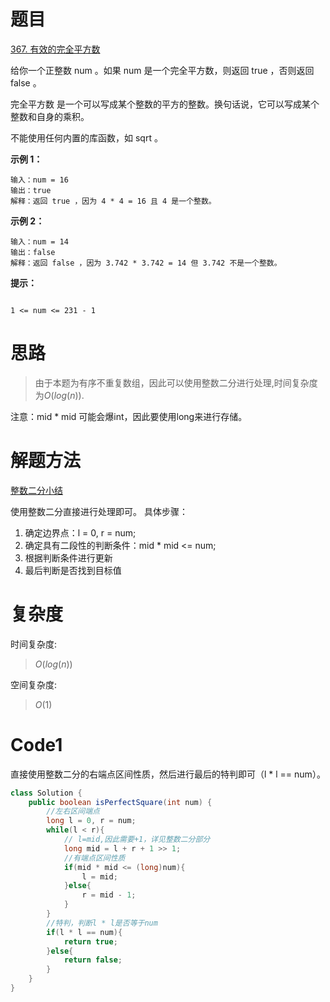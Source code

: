 # 题目
[367. 有效的完全平方数](https://leetcode.cn/problems/valid-perfect-square/description/)

给你一个正整数 num 。如果 num 是一个完全平方数，则返回 true ，否则返回 false 。

完全平方数 是一个可以写成某个整数的平方的整数。换句话说，它可以写成某个整数和自身的乘积。

不能使用任何内置的库函数，如  sqrt 。

**示例 1：**

``` 
输入：num = 16
输出：true
解释：返回 true ，因为 4 * 4 = 16 且 4 是一个整数。
```
**示例 2：**

``` 
输入：num = 14
输出：false
解释：返回 false ，因为 3.742 * 3.742 = 14 但 3.742 不是一个整数。
```


**提示：**
``` 

1 <= num <= 231 - 1
```

# 思路

> 由于本题为有序不重复数组，因此可以使用整数二分进行处理,时间复杂度为$O(log(n))$. 

注意：mid * mid 可能会爆int，因此要使用long来进行存储。

# 解题方法
[整数二分小结](https://www.acwing.com/blog/content/1635/)

使用整数二分直接进行处理即可。
具体步骤：
1. 确定边界点：l = 0, r = num;
2. 确定具有二段性的判断条件：mid * mid <= num;
3. 根据判断条件进行更新
4. 最后判断是否找到目标值

# 复杂度

时间复杂度:
> $O(log(n))$

空间复杂度:
> $O(1)$



# Code1
直接使用整数二分的右端点区间性质，然后进行最后的特判即可（l * l == num）。
```Java
class Solution {
    public boolean isPerfectSquare(int num) {
        //左右区间端点
        long l = 0, r = num;
        while(l < r){
            // l=mid,因此需要+1，详见整数二分部分
            long mid = l + r + 1 >> 1;
            //有端点区间性质
            if(mid * mid <= (long)num){
                l = mid;
            }else{
                r = mid - 1;
            }
        }
        //特判，判断l * l是否等于num
        if(l * l == num){
            return true;
        }else{
            return false;
        }
    }
}
```
